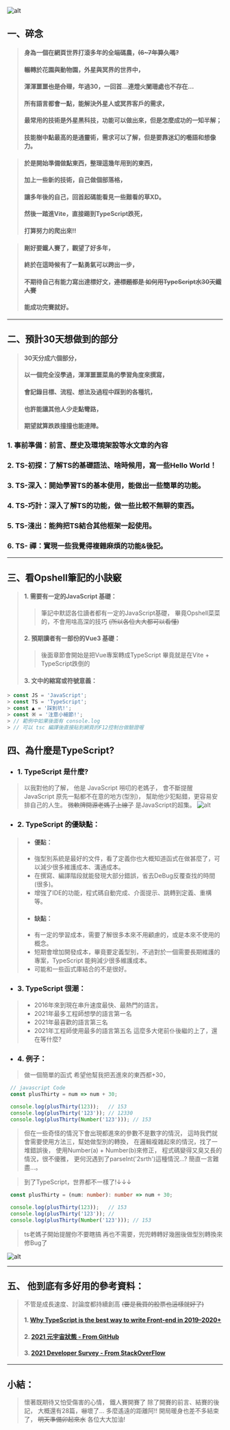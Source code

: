 ![alt](https://)

## 一、碎念
   > #### 身為一個在網頁世界打滾多年的全端碼農，~~(6~7年算久嗎?~~
   > #### 輾轉於花園與動物園，外星與冥界的世界中，
   > #### 渾渾噩噩~~也是合理~~，年過30，一回首...連燈火闌珊處也不存在...
   > #### 所有語言都會一點，能解決外星人或冥界客戶的需求，
   > #### 最常用的技術是外星黑科技，功能可以做出來，但是怎麼成功的一知半解；
   > #### 技能樹中點最高的是通靈術，需求可以了解，但是要靠迷幻的囈語和想像力。

   > #### 於是開始準備做點東西，整理這幾年用到的東西，
   > #### 加上一些新的技術，自己做個部落格，
   > #### 讓多年後的自己，回首起碼能看見一些難看的草XD。
   > #### 然後一踏進Vite，直接踢到TypeScript跌死，
   > #### 打算努力的爬出來!!

   > #### 剛好要鐵人賽了，觀望了好多年，
   > #### 終於在這時候有了一點勇氣可以跨出一步，
   > #### 不期待自己有能力寫出達標好文，~~連標題都是 如何用TypeScript水30天鐵人賽~~
   > #### 能成功完賽就好。

---
## 二、預計30天想做到的部分
   > #### 30天分成六個部分，
   > #### 以一個完全沒學過，渾渾噩噩菜鳥的學習角度來撰寫，
   > #### 會記錄目標、流程、想法及過程中踩到的各種坑，
   > #### 也許能讓其他人少走點彎路，
   > #### 期望就算跌跌撞撞也能達陣。

   ### 1. 事前準備：前言、歷史及環境架設等水文章的內容
   ### 2. TS-初探：了解TS的基礎語法、啥時候用，寫一些Hello World！
   ### 3. TS-深入：開始學習TS的基本使用，能做出一些簡單的功能。
   ### 4. TS-巧計：深入了解TS的功能，做一些比較不無聊的東西。
   ### 5. TS-淺出：能夠把TS結合其他框架一起使用。
   ### 6. TS- 禪：實現一些我覺得複雜麻煩的功能&後記。

---
## 三、看Opshell筆記的小訣竅
   > #### 1. 需要有一定的JavaScript 基礎：
   > > 筆記中默認各位讀者都有一定的JavaScript基礎，
   > > 畢竟Opshell菜菜的，不會用啥高深的技巧 ~~(所以各位大大都可以看懂)~~
   > #### 2. 預期讀者有一部份的Vue3 基礎：
   > > 後面章節會開始是把Vue專案轉成TypeScript
   > > 畢竟就是在Vite + TypeScript跌倒的
   > #### 3. 文中的縮寫或符號意義：
   ```JavaScript
   > const JS = 'JavaScript';
   > const TS = 'TypeScript';
   > const ▲ = '踩到坑!';
   > const ※ = '注意小細節!';
   > // 範例中如果後面有 console.log
   > // 可以 tsc 編譯後直接貼到網頁的F12控制台做驗證喔
   ```

## 四、為什麼是TypeScript?
   - ### 1. TypeScript 是什麼?
   > 以我對他的了解，
   > 他是 JavaScript 嘮叨的老媽子，
   > 會不斷提醒 JavaScript 原先一點都不在意的地方(型別)，
   > 幫助他少犯點錯，更容易安排自己的人生。
   > ~~微軟牌開源老媽子上線了~~
   > 是JavaScript的超集。
![alt](https://)

   - ### 2. TypeScript 的優缺點：
   > - #### 優點：
   > -   強型別系統是最好的文件，看了定義你也大概知道函式在做甚麼了，可以減少很多維護成本、溝通成本。
   > -   在撰寫、編譯階段就能發現大部分錯誤，省去DeBug反覆查找的時間(很多)。
   > -   增強了IDE的功能，程式碼自動完成、介面提示、跳轉到定義、重構等。
   > - #### 缺點：
   > -   有一定的學習成本，需要了解很多本來不用顧慮的，或是本來不使用的概念。
   > -   短期會增加開發成本，畢竟要定義型別，不過對於一個需要長期維護的專案，TypeScript 能夠減少很多維護成本。
   > -   可能和一些函式庫結合的不是很好。

   - ### 3. TypeScript 很潮：
   > - 2016年來到現在串升速度最快、最熱門的語言。
   > - 2021年最多工程師想學的語言第一名
   > - 2021年最喜歡的語言第三名
   > - 2021年工程師使用最多的語言第五名
   > 這麼多大佬前仆後繼的上了，還在等什麼?

   - ### 4. 例子：
   > 做一個簡單的函式 希望他幫我把丟進來的東西都+30，
   ```JavaScript
    // javascript Code
    const plusThirty = num => num + 30;

    console.log(plusThirty(123));   // 153
    console.log(plusThirty('123')); // 12330
    console.log(plusThirty(Number('123'))); // 153
   ```
   > 但在一些奇怪的情況下會出現都進來的參數不是數字的情況，
   > 這時我們就會需要使用方法三，幫她做型別的轉換，
   > 在邏輯複雜起來的情況，找了一堆錯誤後，
   > 使用Number(a) + Number(b)來修正，
   > 程式碼變得又臭又長的情況，很不優雅，
   > 更何況遇到了parseInt('2srth')這種情況...?
   > 簡直一言難盡...。

   > 到了TypeScript，世界都不一樣了!↓↓↓
   ```typescript
    const plusThirty = (num: number): number => num + 30;

    console.log(plusThirty(123));   // 153
    console.log(plusThirty('123')); //
    console.log(plusThirty(Number('123'))); // 153
   ```
   > ts老媽子開始提醒你不要瞎搞
   > 再也不需要，兜兜轉轉好幾圈後做型別轉換來修Bug了

![alt](https://)

---
## 五、 他到底有多好用的參考資料：
   > 不管是成長速度、討論度都持續創高 ~~(要是我買的股票也這樣就好了)~~
   > #### 1. [Why TypeScript is the best way to write Front-end in 2019–2020+](https://jackthenomad.com/why-typescript-is-the-best-way-to-write-front-end-in-2019-feb855f9b164)
   > #### 2. [2021 元宇宙狀態 - From GitHub](https://octoverse.github.com/#top-languages-over-the-years)
   > #### 3. [2021 Developer Survey - From StackOverFlow](https://insights.stackoverflow.com/survey/2021#key-territories-country)

---
## 小結：
   > 懷著既期待又怕受傷害的心情，
   > 鐵人賽開賽了
   > 除了開賽的前言、結賽的後記，
   > 大概還有28篇，嚇壞了...
   > 多麼遙遠的距離阿!!
   > 開局暖身也差不多結束了，
   > ~~明天準備卯起來水~~
   > 各位大大加油!
